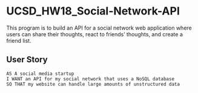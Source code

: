 # UCSD_HW18_Social-Network-API
This program is to build an API for a social network web application where users can share their thoughts, react to friends’ thoughts, and create a friend list.

## User Story
```
AS A social media startup
I WANT an API for my social network that uses a NoSQL database
SO THAT my website can handle large amounts of unstructured data
```